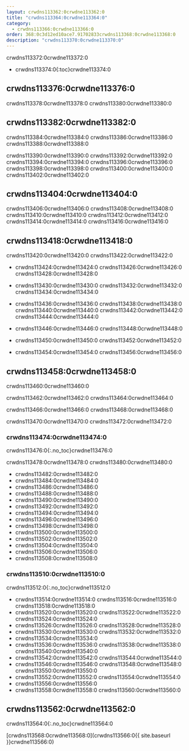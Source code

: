 ```yaml
---
layout: crwdns113362:0crwdne113362:0
title: "crwdns113364:0crwdne113364:0"
category:
  - crwdns113366:0crwdne113366:0
order: 368:0c3d12ed10ace7.91702833crwdns113368:0crwdne113368:0
description: "crwdns113370:0crwdne113370:0"
---
```

crwdns113372:0crwdne113372:0

- crwdns113374:0{:toc}crwdne113374:0

## crwdns113376:0crwdne113376:0

crwdns113378:0crwdne113378:0 crwdns113380:0crwdne113380:0

## crwdns113382:0crwdne113382:0

crwdns113384:0crwdne113384:0 crwdns113386:0crwdne113386:0 crwdns113388:0crwdne113388:0

crwdns113390:0crwdne113390:0 crwdns113392:0crwdne113392:0 crwdns113394:0crwdne113394:0 crwdns113396:0crwdne113396:0 crwdns113398:0crwdne113398:0 crwdns113400:0crwdne113400:0 crwdns113402:0crwdne113402:0

## crwdns113404:0crwdne113404:0

crwdns113406:0crwdne113406:0 crwdns113408:0crwdne113408:0 crwdns113410:0crwdne113410:0 crwdns113412:0crwdne113412:0 crwdns113414:0crwdne113414:0 crwdns113416:0crwdne113416:0

## crwdns113418:0crwdne113418:0

crwdns113420:0crwdne113420:0 crwdns113422:0crwdne113422:0

- crwdns113424:0crwdne113424:0 crwdns113426:0crwdne113426:0 crwdns113428:0crwdne113428:0

- crwdns113430:0crwdne113430:0 crwdns113432:0crwdne113432:0 crwdns113434:0crwdne113434:0

- crwdns113436:0crwdne113436:0 crwdns113438:0crwdne113438:0 crwdns113440:0crwdne113440:0 crwdns113442:0crwdne113442:0 crwdns113444:0crwdne113444:0

- crwdns113446:0crwdne113446:0 crwdns113448:0crwdne113448:0

- crwdns113450:0crwdne113450:0 crwdns113452:0crwdne113452:0

- crwdns113454:0crwdne113454:0 crwdns113456:0crwdne113456:0

## crwdns113458:0crwdne113458:0

crwdns113460:0crwdne113460:0

crwdns113462:0crwdne113462:0 crwdns113464:0crwdne113464:0

crwdns113466:0crwdne113466:0 crwdns113468:0crwdne113468:0

crwdns113470:0crwdne113470:0 crwdns113472:0crwdne113472:0

### crwdns113474:0crwdne113474:0

crwdns113476:0{:.no_toc}crwdne113476:0

<!-- TODO: automate this from event-cataloger --> crwdns113478:0crwdne113478:0 crwdns113480:0crwdne113480:0

- crwdns113482:0crwdne113482:0
- crwdns113484:0crwdne113484:0
- crwdns113486:0crwdne113486:0
- crwdns113488:0crwdne113488:0
- crwdns113490:0crwdne113490:0
- crwdns113492:0crwdne113492:0
- crwdns113494:0crwdne113494:0
- crwdns113496:0crwdne113496:0
- crwdns113498:0crwdne113498:0
- crwdns113500:0crwdne113500:0
- crwdns113502:0crwdne113502:0
- crwdns113504:0crwdne113504:0
- crwdns113506:0crwdne113506:0
- crwdns113508:0crwdne113508:0

### crwdns113510:0crwdne113510:0

crwdns113512:0{:.no_toc}crwdne113512:0

- crwdns113514:0crwdne113514:0 crwdns113516:0crwdne113516:0 crwdns113518:0crwdne113518:0
- crwdns113520:0crwdne113520:0 crwdns113522:0crwdne113522:0 crwdns113524:0crwdne113524:0
- crwdns113526:0crwdne113526:0 crwdns113528:0crwdne113528:0
- crwdns113530:0crwdne113530:0 crwdns113532:0crwdne113532:0
- crwdns113534:0crwdne113534:0
- crwdns113536:0crwdne113536:0 crwdns113538:0crwdne113538:0 crwdns113540:0crwdne113540:0
- crwdns113542:0crwdne113542:0 crwdns113544:0crwdne113544:0
- crwdns113546:0crwdne113546:0 crwdns113548:0crwdne113548:0 crwdns113550:0crwdne113550:0
- crwdns113552:0crwdne113552:0 crwdns113554:0crwdne113554:0
- crwdns113556:0crwdne113556:0
- crwdns113558:0crwdne113558:0 crwdns113560:0crwdne113560:0

## crwdns113562:0crwdne113562:0

crwdns113564:0{:.no_toc}crwdne113564:0

[crwdns113568:0crwdne113568:0](crwdns113566:0{{ site.baseurl }}crwdne113566:0)